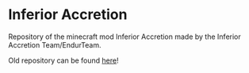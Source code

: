 # Inferior Accretion
 Repository of the minecraft mod Inferior Accretion made by the Inferior Accretion Team/EndurTeam.
 
 Old repository can be found [here](https://github.com/CthulhuTheMad/Habirance)!
